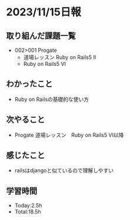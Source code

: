 # 2023/11/15日報

## 取り組んだ課題一覧
- 002>001 Progate
  - 道場レッスン Ruby on Rails5 II
  - Ruby on Rails5 VI
## わかったこと
- Ruby on Railsの基礎的な使い方
## 次やること
- Progate 道場レッスン　Ruby on Rails5 VI以降
## 感じたこと
- railsはdjangoと似ているので理解しやすい
## 学習時間
- Today:2.5h
- Total:18.5h
